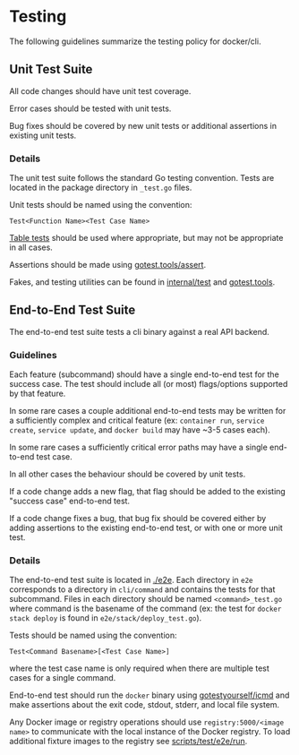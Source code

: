 # Testing

The following guidelines summarize the testing policy for docker/cli.

## Unit Test Suite

All code changes should have unit test coverage.

Error cases should be tested with unit tests.

Bug fixes should be covered by new unit tests or additional assertions in
existing unit tests.

### Details

The unit test suite follows the standard Go testing convention. Tests are
located in the package directory in `_test.go` files.

Unit tests should be named using the convention:

```
Test<Function Name><Test Case Name>
```

[Table tests](https://github.com/golang/go/wiki/TableDrivenTests) should be used
where appropriate, but may not be appropriate in all cases.

Assertions should be made using
[gotest.tools/assert](https://godoc.org/gotest.tools/assert).

Fakes, and testing utilities can be found in
[internal/test](https://godoc.org/github.com/docker/cli/internal/test) and
[gotest.tools](https://godoc.org/gotest.tools).

## End-to-End Test Suite

The end-to-end test suite tests a cli binary against a real API backend.

### Guidelines

Each feature (subcommand) should have a single end-to-end test for 
the success case. The test should include all (or most) flags/options supported
by that feature.

In some rare cases a couple additional end-to-end tests may be written for a
sufficiently complex and critical feature (ex: `container run`, `service 
create`, `service update`, and `docker build` may have ~3-5 cases each).

In some rare cases a sufficiently critical error paths may have a single
end-to-end test case.

In all other cases the behaviour should be covered by unit tests.

If a code change adds a new flag, that flag should be added to the existing 
"success case" end-to-end test.

If a code change fixes a bug, that bug fix should be covered either by adding 
assertions to the existing end-to-end test, or with one or more unit test.

### Details

The end-to-end test suite is located in
[./e2e](https://github.com/docker/cli/tree/master/e2e). Each directory in `e2e`
corresponds to a directory in `cli/command` and contains the tests for that
subcommand. Files in each directory should be named `<command>_test.go` where
command is the basename of the command (ex: the test for `docker stack deploy`
is found in `e2e/stack/deploy_test.go`).

Tests should be named using the convention:

```
Test<Command Basename>[<Test Case Name>]
```

where the test case name is only required when there are multiple test cases for
a single command.

End-to-end test should run the `docker` binary using
[gotestyourself/icmd](https://godoc.org/github.com/gotestyourself/gotestyourself/icmd)
and make assertions about the exit code, stdout, stderr, and local file system.

Any Docker image or registry operations should use `registry:5000/<image name>`
to communicate with the local instance of the Docker registry. To load 
additional fixture images to the registry see
[scripts/test/e2e/run](https://github.com/docker/cli/blob/master/scripts/test/e2e/run).
